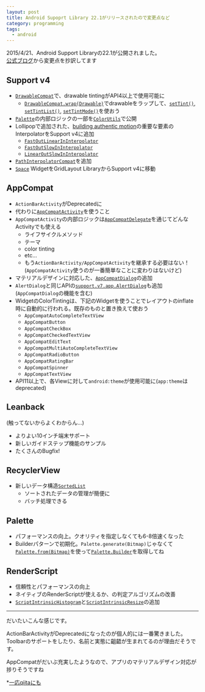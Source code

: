 ```yaml
---
layout: post
title: Android Supoprt Library 22.1がリリースされたので変更点など
category: programming
tags:
  - android
---
```


2015/4/21、Android Support Libraryの22.1が公開されました。  
[公式ブログ](http://android-developers.blogspot.jp/2015/04/android-support-library-221.html)から変更点を抄訳してます

## Support v4

- [`DrawableCompat`](http://developer.android.com/reference/android/support/v4/graphics/drawable/DrawableCompat.html)で、drawable tintingがAPI4以上で使用可能に
  - [`DrawableCompat.wrap(Drawable)`](http://developer.android.com/reference/android/support/v4/graphics/drawable/DrawableCompat.html)でdrawableをラップして、[`setTint()`](http://developer.android.com/reference/android/support/v4/graphics/drawable/DrawableCompat.html#setTint(android.graphics.drawable.Drawable,%20int)), [`setTintList()`](http://developer.android.com/reference/android/support/v4/graphics/drawable/DrawableCompat.html#setTintList(android.graphics.drawable.Drawable,%20android.content.res.ColorStateList)), [`setTintMode()`](http://developer.android.com/reference/android/support/v4/graphics/drawable/DrawableCompat.html#setTintMode(android.graphics.drawable.Drawable,%20android.graphics.PorterDuff.Mode))を使おう
- [`Palette`](https://developer.android.com/reference/android/support/v7/graphics/Palette.html)の内部ロジックの一部を[`ColorUtils`](https://developer.android.com/reference/android/support/v7/graphics/Palette.html)で公開
- Lollipopで追加された、[building authentic motion](http://www.google.com/design/spec/animation/authentic-motion.html)の重要な要素のInterpolatorをSupport v4に追加
  - [`FastOutLinearInInterpolator`](http://developer.android.com/reference/android/support/v4/view/animation/FastOutLinearInInterpolator.html)
  - [`FastOutSlowInInterpolator`](http://developer.android.com/reference/android/support/v4/view/animation/FastOutSlowInInterpolator.html)
  - [`LinearOutSlowInInterpolator`](http://developer.android.com/reference/android/support/v4/view/animation/LinearOutSlowInInterpolator.html)
- [`PathInterpolatorCompat`](http://developer.android.com/reference/android/support/v4/view/animation/PathInterpolatorCompat.html)を追加
- [`Space`](http://developer.android.com/reference/android/support/v4/widget/Space.html) WidgetをGridLayout LibraryからSupport v4に移動


## AppCompat

- `ActionBarActivity`がDeprecatedに
- 代わりに[`AppCompatActivity`](http://developer.android.com/reference/android/support/v7/app/AppCompatActivity.html)を使うこと
- `AppCompatActivity`の内部ロジックは[`AppCompatDelegate`](http://developer.android.com/reference/android/support/v7/app/AppCompatDelegate.html)を通じてどんなActivityでも使える
  - ライフサイクルメソッド
  - テーマ
  - color tinting
  - etc...
  - もう`ActionBarActivity/AppCompatActivity`を継承する必要はない！(`AppCompatActivity`使うのが一番簡単なことに変わりはないけど)
- マテリアルデザインに対応した、[`AppCompatDialog`](http://developer.android.com/reference/android/support/v7/app/AppCompatDialog.html)の追加
- `AlertDialog`と同じAPIの[`support.v7.app.AlertDialog`](http://developer.android.com/reference/android/support/v7/app/AlertDialog.html)も追加(`AppCompatDialog`の機能を含む)
- WidgetのColorTintingは、下記のWidgetを使うことでレイアウトのinflate時に自動的に行われる。既存のものと置き換えて使おう
  - `AppCompatAutoCompleteTextView`
  - `AppCompatButton`
  - `AppCompatCheckBox`
  - `AppCompatCheckedTextView`
  - `AppCompatEditText`
  - `AppCompatMultiAutoCompleteTextView`
  - `AppCompatRadioButton`
  - `AppCompatRatingBar`
  - `AppCompatSpinner`
  - `AppCompatTextView`
- API11以上で、各Viewに対して`android:theme`が使用可能に(`app:theme`はdeprecated)

## Leanback

(触ってないからよくわからん…)

- よりよい10インチ端末サポート
- 新しいガイドステップ機能のサンプル
- たくさんのBugfix!

## RecyclerView

- 新しいデータ構造[`SortedList`](http://developer.android.com/reference/android/support/v7/util/SortedList.html)
  - ソートされたデータの管理が簡便に
  - バッチ処理できる

## Palette

- パフォーマンスの向上。クオリティを指定しなくても6-8倍速くなった
- Builderパターンで初期化。`Palette.generate(Bitmap)`じゃなくて[`Palette.from(Bitmap)`](http://developer.android.com/reference/android/support/v7/graphics/Palette.html)を使って[`Palette.Builder`](http://developer.android.com/reference/android/support/v7/graphics/Palette.Builder.html)を取得してね

## RenderScript

- 信頼性とパフォーマンスの向上
- ネイティブのRenderScriptが使えるか、の判定アルゴリズムの改善
- [`ScriptIntrinsicHistogram`](http://developer.android.com/reference/android/support/v8/renderscript/ScriptIntrinsicHistogram.html)と[`ScriptIntrinsicResize`](http://developer.android.com/reference/android/support/v8/renderscript/ScriptIntrinsicResize.html)の追加

---
だいたいこんな感じです。  

ActionBarActivityがDeprecatedになったのが個人的には一番驚きました。  
Toolbarのサポートをしたり、名前と実態に齟齬が生まれてるのが理由だそうです。  

AppCompatがだいぶ充実したようなので、アプリのマテリアルデザイン対応が捗りそうですね

*[一応qiitaにも](http://qiita.com/yshrsmz@github/items/afac02fad7d54e8dca3b)

